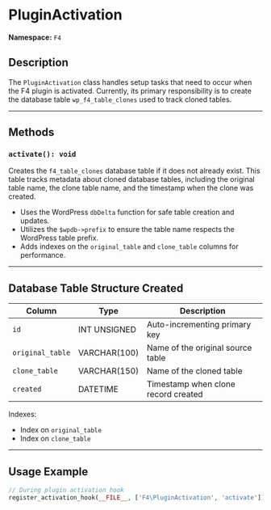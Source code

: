 # PluginActivation

**Namespace:** `F4`

## Description

The `PluginActivation` class handles setup tasks that need to occur when the F4 plugin is activated. Currently, its primary responsibility is to create the database table `wp_f4_table_clones` used to track cloned tables.

---

## Methods

### `activate(): void`

Creates the `f4_table_clones` database table if it does not already exist. This table tracks metadata about cloned database tables, including the original table name, the clone table name, and the timestamp when the clone was created.

- Uses the WordPress `dbDelta` function for safe table creation and updates.
- Utilizes the `$wpdb->prefix` to ensure the table name respects the WordPress table prefix.
- Adds indexes on the `original_table` and `clone_table` columns for performance.

---

## Database Table Structure Created

| Column          | Type          | Description                          |
|-----------------|---------------|------------------------------------|
| `id`            | INT UNSIGNED  | Auto-incrementing primary key      |
| `original_table` | VARCHAR(100)  | Name of the original source table  |
| `clone_table`   | VARCHAR(150)  | Name of the cloned table            |
| `created`       | DATETIME      | Timestamp when clone record created |

Indexes:

- Index on `original_table`
- Index on `clone_table`

---

## Usage Example

```php
// During plugin activation hook
register_activation_hook(__FILE__, ['F4\PluginActivation', 'activate']);
